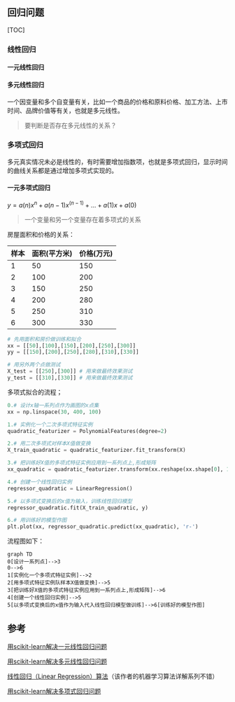## 回归问题

[TOC]

### 线性回归

#### 一元线性回归

#### 多元线性回归

一个因变量和多个自变量有关，比如一个商品的价格和原料价格、加工方法、上市时间、品牌价值等有关，也就是多元线性。

> 要判断是否存在多元线性的关系？

### 多项式回归

多元真实情况未必是线性的，有时需要增加指数项，也就是多项式回归，显示时间的曲线关系都是通过增加多项式实现的。

#### 一元多项式回归

$y=a(n)x^n+a(n-1)x^(n-1)+…+a(1)x+a(0)$

> 一个变量和另一个变量存在着多项式的关系

房屋面积和价格的关系：

| 样本   | 面积(平方米) | 价格(万元) |
| ---- | ------- | ------ |
| 1    | 50      | 150    |
| 2    | 100     | 200    |
| 3    | 150     | 250    |
| 4    | 200     | 280    |
| 5    | 250     | 310    |
| 6    | 300     | 330    |

```python
# 先用面积和房价做训练和拟合
xx = [[50],[100],[150],[200],[250],[300]]
yy = [[150],[200],[250],[280],[310],[330]]

# 用另外两个点做测试
X_test = [[250],[300]] # 用来做最终效果测试
y_test = [[310],[330]] # 用来做最终效果测试

```

多项式拟合的流程；

```python
0.# 设计x轴一系列点作为画图的x点集
xx = np.linspace(30, 400, 100) 

1.# 实例化一个二次多项式特征实例
quadratic_featurizer = PolynomialFeatures(degree=2) 

2.# 用二次多项式对样本X值做变换
X_train_quadratic = quadratic_featurizer.fit_transform(X) 

3.# 把训练好X值的多项式特征实例应用到一系列点上,形成矩阵
xx_quadratic = quadratic_featurizer.transform(xx.reshape(xx.shape[0], 1)) 

4.# 创建一个线性回归实例
regressor_quadratic = LinearRegression()

5.# 以多项式变换后的x值为输入，训练线性回归模型
regressor_quadratic.fit(X_train_quadratic, y) 

6.# 用训练好的模型作图
plt.plot(xx, regressor_quadratic.predict(xx_quadratic), 'r-') 
```

流程图如下：

```mermaid
graph TD
0[设计一系列点]-->3
0-->6
1[实例化一个多项式特征实例]-->2
2[用多项式特征实例队样本X值做变换]-->5
3[把训练好X值的多项式特征实例应用到一系列点上,形成矩阵]-->6
4[创建一个线性回归实例]-->5
5[以多项式变换后的x值作为输入代入线性回归模型做训练]-->6[训练好的模型作图]

```



## 参考

[用scikit-learn解决一元线性回归问题](http://www.shareditor.com/blogshow/?blogId=53)

[用scikit-learn解决多元线性回归问题](http://www.shareditor.com/blogshow/?blogId=54)

[线性回归（Linear Regression）算法](http://blog.csdn.net/suipingsp/article/details/42101139)（该作者的机器学习算法详解系列不错）

[用scikit-learn解决多项式回归问题](http://www.shareditor.com/blogshow/?blogId=56)



